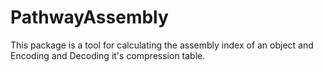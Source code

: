 # PathwayAssembly

This package is a tool for calculating the assembly index of an object and Encoding and Decoding it's compression table.
